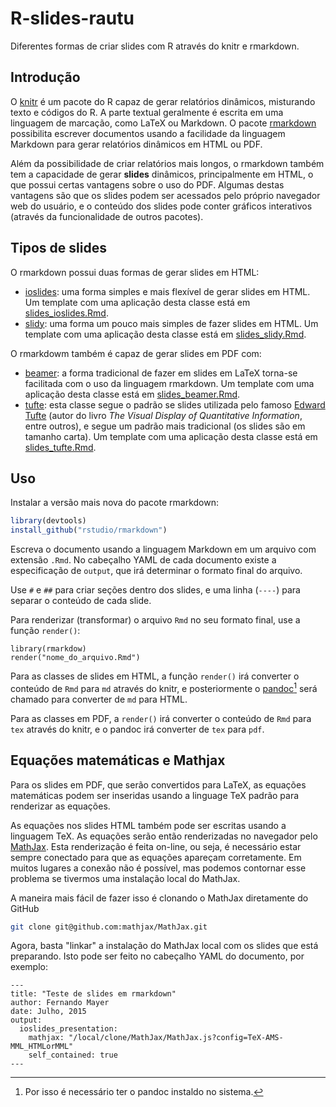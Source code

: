 # R-slides-rautu

Diferentes formas de criar slides com R através do knitr e rmarkdown.

## Introdução

O [knitr][] é um pacote do R capaz de gerar relatórios dinâmicos,
misturando texto e códigos do R. A parte textual geralmente é escrita em
uma linguagem de marcação, como LaTeX ou Markdown. O pacote
[rmarkdown][] possibilita escrever documentos usando a facilidade da
linguagem Markdown para gerar relatórios dinâmicos em HTML ou PDF.

Além da possibilidade de criar relatórios mais longos, o rmarkdown
também tem a capacidade de gerar **slides** dinâmicos, principalmente em
HTML, o que possui certas vantagens sobre o uso do PDF. Algumas destas
vantagens são que os slides podem ser acessados pelo próprio navegador
web do usuário, e o conteúdo dos slides pode conter gráficos interativos
(através da funcionalidade de outros pacotes).

## Tipos de slides

O rmarkdown possui duas formas de gerar slides em HTML:

* [ioslides][]: uma forma simples e mais flexível de gerar slides em
  HTML. Um template com uma aplicação desta classe está em
  [slides_ioslides.Rmd](./slides_ioslides.Rmd).
* [slidy][]: uma forma um pouco mais simples de fazer slides em HTML. Um
  template com uma aplicação desta classe está em
  [slides_slidy.Rmd](./slides_slidy.Rmd).

O rmarkdowm também é capaz de gerar slides em PDF com:

* [beamer][]: a forma tradicional de fazer em slides em LaTeX torna-se
  facilitada com o uso da linguagem rmarkdown. Um template com uma
  aplicação desta classe está em
  [slides_beamer.Rmd](./slides_beamer.Rmd).
* [tufte][]: esta classe segue o padrão se slides utilizada pelo famoso
  [Edward Tufte][] (autor do livro *The Visual Display of Quantitative
  Information*, entre outros), e segue um padrão mais tradicional (os
  slides são em tamanho carta). Um template com uma aplicação desta
  classe está em [slides_tufte.Rmd](./slides_tufte.Rmd).

## Uso

Instalar a versão mais nova do pacote rmarkdown:

```r
library(devtools)
install_github("rstudio/rmarkdown")
```

Escreva o documento usando a linguagem Markdown em um arquivo com
extensão `.Rmd`. No cabeçalho YAML de cada documento existe a
especificação de `output`, que irá determinar o formato final do
arquivo.

Use `#` e `##` para criar seções dentro dos slides, e uma linha (`----`)
para separar o conteúdo de cada slide.

Para renderizar (transformar) o arquivo `Rmd` no seu formato final, use
a função `render()`:

```{r}
library(rmarkdow)
render("nome_do_arquivo.Rmd")
```

Para as classes de slides em HTML, a função `render()` irá converter o
conteúdo de `Rmd` para `md` através do knitr, e posteriormente o
[pandoc][][^1] será chamado para converter de `md` para HTML.

Para as classes em PDF, a `render()` irá converter o conteúdo de `Rmd`
para `tex` através do knitr, e o pandoc irá converter de `tex` para
`pdf`.

## Equações matemáticas e Mathjax

Para os slides em PDF, que serão convertidos para LaTeX, as equações
matemáticas podem ser inseridas usando a linguage TeX padrão para
renderizar as equações.

As equações nos slides HTML também pode ser escritas usando a linguagem
TeX. As equações serão então renderizadas no navegador pelo
[MathJax][]. Esta renderização é feita on-line, ou seja, é necessário
estar sempre conectado para que as equações apareçam corretamente. Em
muitos lugares a conexão não é possível, mas podemos contornar esse
problema se tivermos uma instalação local do MathJax.

A maneira mais fácil de fazer isso é clonando o MathJax diretamente do
GitHub

```sh
git clone git@github.com:mathjax/MathJax.git
```

Agora, basta "linkar" a instalação do MathJax local com os slides que
está preparando. Isto pode ser feito no cabeçalho YAML do documento, por
exemplo:

```
---
title: "Teste de slides em rmarkdown"
author: Fernando Mayer
date: Julho, 2015
output:
  ioslides_presentation:
    mathjax: "/local/clone/MathJax/MathJax.js?config=TeX-AMS-MML_HTMLorMML"
    self_contained: true
---
```



<!-- links -->

[knitr]: http://yihui.name/knitr/
[rmarkdown]: http://rmarkdown.rstudio.com/
[ioslides]: http://rmarkdown.rstudio.com/ioslides_presentation_format.html
[slidy]: http://rmarkdown.rstudio.com/slidy_presentation_format.html
[beamer]: http://rmarkdown.rstudio.com/beamer_presentation_format.html
[tufte]: http://rmarkdown.rstudio.com/tufte_handout_format.html
[Edward Tufte]: http://www.edwardtufte.com/tufte/
[pandoc]: http://pandoc.org/
[MathJax]: https://www.mathjax.org/

[^1]: Por isso é necessário ter o pandoc instaldo no sistema.
